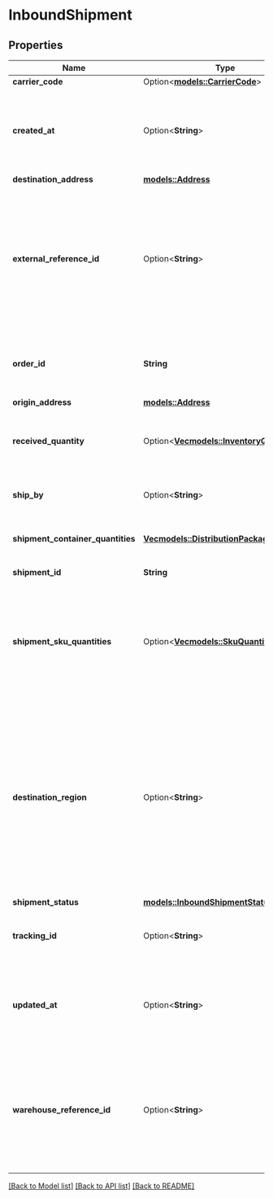 # InboundShipment

## Properties

Name | Type | Description | Notes
------------ | ------------- | ------------- | -------------
**carrier_code** | Option<[**models::CarrierCode**](CarrierCode.md)> |  | [optional]
**created_at** | Option<**String**> | Timestamp when the shipment was created. The date is returned in <a href='https://developer-docs.amazon.com/sp-api/docs/iso-8601'>ISO 8601</a> format. | [optional]
**destination_address** | [**models::Address**](Address.md) |  | 
**external_reference_id** | Option<**String**> | Client-provided reference ID that can correlate this shipment to client resources. For example, to map this shipment to an internal bookkeeping order record. | [optional]
**order_id** | **String** | The AWD inbound order ID that this inbound shipment belongs to. | 
**origin_address** | [**models::Address**](Address.md) |  | 
**received_quantity** | Option<[**Vec<models::InventoryQuantity>**](InventoryQuantity.md)> | Quantity received (at the receiving end) as part of this shipment. | [optional]
**ship_by** | Option<**String**> | Timestamp when the shipment will be shipped. | [optional]
**shipment_container_quantities** | [**Vec<models::DistributionPackageQuantity>**](DistributionPackageQuantity.md) | Packages that are part of this shipment. | 
**shipment_id** | **String** | Unique shipment ID. | 
**shipment_sku_quantities** | Option<[**Vec<models::SkuQuantity>**](SkuQuantity.md)> | Quantity details at SKU level for the shipment. This attribute will only appear if the skuQuantities parameter in the request is set to SHOW. | [optional]
**destination_region** | Option<**String**> | Assigned region where the order will be shipped. This can differ from what was passed as preference. AWD currently supports following region IDs: [us-west, us-east, us-southcentral, us-southeast] | [optional]
**shipment_status** | [**models::InboundShipmentStatus**](InboundShipmentStatus.md) |  | 
**tracking_id** | Option<**String**> | Carrier-unique tracking ID for this shipment. | [optional]
**updated_at** | Option<**String**> | Timestamp when the shipment was updated. The date is returned in <a href='https://developer-docs.amazon.com/sp-api/docs/iso-8601'>ISO 8601</a> format. | [optional]
**warehouse_reference_id** | Option<**String**> | An AWD-provided reference ID that you can use to interact with the warehouse. For example, a carrier appointment booking. | [optional]

[[Back to Model list]](../README.md#documentation-for-models) [[Back to API list]](../README.md#documentation-for-api-endpoints) [[Back to README]](../README.md)


